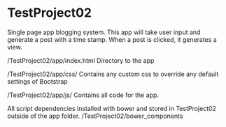 # TestProject02
Single page app blogging system. This app will take user input and generate a post with a time stamp. When a post is clicked, it generates a view.

/TestProject02/app/index.html
Directory to the app

/TestProject02/app/css/
Contains any custom css to override any default settings of Bootstrap

/TestProject02/app/js/
Contains all code for the app.

All script dependencies installed with bower and stored in TestProject02 outside of the app folder.
/TestProject02/bower_components